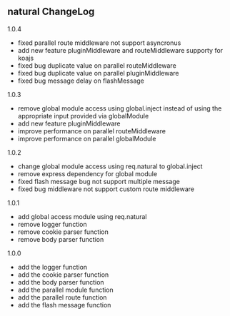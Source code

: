 natural ChangeLog
-------------------------

1.0.4
 * fixed parallel route middleware not support asyncronus
 * add new feature pluginMiddleware and routeMiddleware supporty for koajs
 * fixed bug duplicate value on parallel routeMiddleware
 * fixed bug duplicate value on parallel pluginMiddleware
 * fixed bug message delay on flashMessage

1.0.3

 * remove global module access using global.inject instead of using the appropriate input provided via globalModule
 * add new feature pluginMiddleware
 * improve performance on parallel routeMiddleware
 * improve performance on parallel globalModule

 1.0.2
 * change global module access using req.natural to global.inject
 * remove express dependency for global module
 * fixed flash message bug not support multiple message
 * fixed bug middleware not support custom route middleware

1.0.1

  * add global access module using req.natural
  * remove logger function
  * remove cookie parser function
  * remove body parser function

  1.0.0
  * add the logger function
  * add the cookie parser function
  * add the body parser function
  * add the parallel module function
  * add the parallel route function
  * add the flash message function
